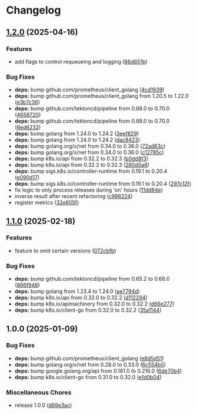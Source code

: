 # Changelog

## [1.2.0](https://github.com/soerenschneider/gollum/compare/v1.1.0...v1.2.0) (2025-04-16)


### Features

* add flags to control requeueing and logging ([66d651b](https://github.com/soerenschneider/gollum/commit/66d651bc61a02e7ee65a2835a24c28d26d9103a9))


### Bug Fixes

* **deps:** bump github.com/prometheus/client_golang ([4cd1939](https://github.com/soerenschneider/gollum/commit/4cd1939aafc1dc925f66ee20d4a5958ad5021e83))
* **deps:** bump github.com/prometheus/client_golang from 1.20.5 to 1.22.0 ([e3b7c36](https://github.com/soerenschneider/gollum/commit/e3b7c367b7340f85becf4e7782f85be8bf7b7317))
* **deps:** bump github.com/tektoncd/pipeline from 0.68.0 to 0.70.0 ([4658720](https://github.com/soerenschneider/gollum/commit/4658720301b2ea8fe8c50371ee127fceb57f43f0))
* **deps:** bump github.com/tektoncd/pipeline from 0.68.0 to 0.70.0 ([6ed6232](https://github.com/soerenschneider/gollum/commit/6ed6232dc6817a97bc73c4552040bf0b5081d895))
* **deps:** bump golang from 1.24.0 to 1.24.2 ([3eef829](https://github.com/soerenschneider/gollum/commit/3eef8294e2ca35b933cd0d7cb02a9cee73f67124))
* **deps:** bump golang from 1.24.0 to 1.24.2 ([dac8423](https://github.com/soerenschneider/gollum/commit/dac84239c33557af49e7343f6bf818bf7633ae08))
* **deps:** bump golang.org/x/net from 0.34.0 to 0.36.0 ([72ad83c](https://github.com/soerenschneider/gollum/commit/72ad83c86959c19eef8bf4188d965f839d019179))
* **deps:** bump golang.org/x/net from 0.34.0 to 0.36.0 ([c12785c](https://github.com/soerenschneider/gollum/commit/c12785c5258b29fcef9b3b48f2ed3a37d541a183))
* **deps:** bump k8s.io/api from 0.32.2 to 0.32.3 ([b0dd8f3](https://github.com/soerenschneider/gollum/commit/b0dd8f3767a6d8adba8e9a23e246da5e6909da9b))
* **deps:** bump k8s.io/api from 0.32.2 to 0.32.3 ([280d0a6](https://github.com/soerenschneider/gollum/commit/280d0a6e345c050df1a4011e49eac65344e19dba))
* **deps:** bump sigs.k8s.io/controller-runtime from 0.19.1 to 0.20.4 ([e090d17](https://github.com/soerenschneider/gollum/commit/e090d1734b1f4d98f96d840bdc100615914846f4))
* **deps:** bump sigs.k8s.io/controller-runtime from 0.19.1 to 0.20.4 ([297c12f](https://github.com/soerenschneider/gollum/commit/297c12feab2d1eafd1e6a2ddead305f6a1c19a7e))
* fix logic to only process releases during 'on' hours ([11dd84e](https://github.com/soerenschneider/gollum/commit/11dd84e3f027924f1236e70cfc0b7c164734eee9))
* inverse result after recent refactoring ([c996224](https://github.com/soerenschneider/gollum/commit/c996224b781dd1fd49228ad681424367caed53ce))
* register metrics ([32e605f](https://github.com/soerenschneider/gollum/commit/32e605fa05aea1ab7870e7ae7a4215b862b29741))

## [1.1.0](https://github.com/soerenschneider/gollum/compare/v1.0.0...v1.1.0) (2025-02-18)


### Features

* feature to omit certain versions ([072cbfb](https://github.com/soerenschneider/gollum/commit/072cbfb70b097f79a0cb4ff56410dcadec208577))


### Bug Fixes

* **deps:** bump github.com/tektoncd/pipeline from 0.65.2 to 0.68.0 ([866f948](https://github.com/soerenschneider/gollum/commit/866f9487d0dc117b86037540e2ea0a4499baafe0))
* **deps:** bump golang from 1.23.4 to 1.24.0 ([ae7794d](https://github.com/soerenschneider/gollum/commit/ae7794dba6e6a004f55568f0a71e444365e3e122))
* **deps:** bump k8s.io/api from 0.32.0 to 0.32.2 ([d112294](https://github.com/soerenschneider/gollum/commit/d112294707356cf21326a9e8ea89e0bf94bb4523))
* **deps:** bump k8s.io/apimachinery from 0.32.0 to 0.32.2 ([d66e277](https://github.com/soerenschneider/gollum/commit/d66e277a64c86ab6a7ddb335162eda6da86e6cf5))
* **deps:** bump k8s.io/client-go from 0.32.0 to 0.32.2 ([35a1144](https://github.com/soerenschneider/gollum/commit/35a11445b720f5e22d38dc61ad5ac3fa82cb6174))

## 1.0.0 (2025-01-09)


### Bug Fixes

* **deps:** bump github.com/prometheus/client_golang ([e8d5d51](https://github.com/soerenschneider/gollum/commit/e8d5d51f972cc8a832151c79dd7e79d5e4f62fcc))
* **deps:** bump golang.org/x/net from 0.28.0 to 0.33.0 ([6c554b5](https://github.com/soerenschneider/gollum/commit/6c554b5474e97bcfaabd0b7f9e925bcff873caca))
* **deps:** bump google.golang.org/api from 0.181.0 to 0.216.0 ([6de70b4](https://github.com/soerenschneider/gollum/commit/6de70b4a932aedf542cff89d3b485f7c4b4eb554))
* **deps:** bump k8s.io/client-go from 0.31.0 to 0.32.0 ([e1d0b04](https://github.com/soerenschneider/gollum/commit/e1d0b043ce877c70bcec0f3f93e9891128a1f4d3))


### Miscellaneous Chores

* release 1.0.0 ([d69e3ac](https://github.com/soerenschneider/gollum/commit/d69e3ac54863803782b329e88519efacb9fae091))
